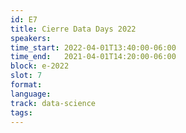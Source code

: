 ```yaml
---
id: E7
title: Cierre Data Days 2022
speakers:
time_start: 2022-04-01T13:40:00-06:00
time_end:   2021-04-01T14:20:00-06:00
block: e-2022
slot: 7
format: 
language: 
track: data-science
tags:
---
```


